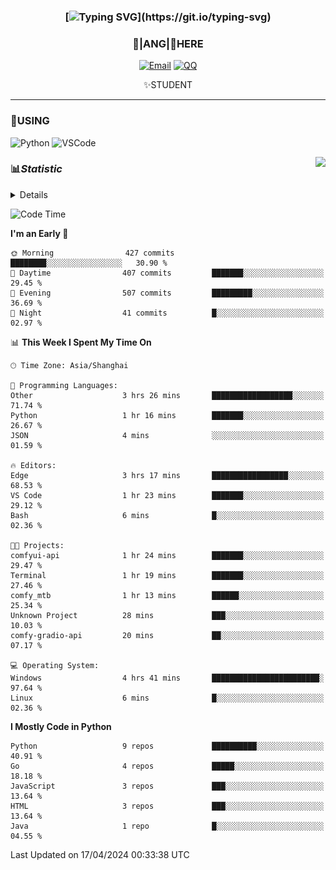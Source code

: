 <div align="center">


### [![Typing SVG](https://readme-typing-svg.herokuapp.com?size=25&duration=2500&color=8C43EA&vCenter=true&width=200&height=40&lines=%F0%9F%8C%B1ANGJustinl%F0%9F%8C%B1+!)](https://git.io/typing-svg)


### 🥛|**ANG**|🥛HERE



[![Email](https://img.shields.io/badge/Email-ANGJustin@163.com-6A5ACD?style=flat-square&logoColor=fff)](mailto:ANGJustinl@163.com)
[![QQ](https://img.shields.io/badge/QQ-77139032-98FB98?style=flat-square&logoColor=fff)](https://qm.qq.com/cgi-bin/qm/qr?k=mcs-cON_aPNfc3hO8-H7lWJHDX-5nKr7&noverify=0)




✨STUDENT 

</div>

---

### 🎨USING

![Python](https://img.shields.io/badge/-Python-blue?style=flat-square&logo=Python&logoColor=fff)
![VSCode](https://img.shields.io/badge/-VSCode-blue?style=flat-square&logo=visualstudiocode&logoColor=fff)


<a href="#">
  <img align="right" src="https://github-readme-stats.vercel.app/api?username=ANGJustinl&count_private=true&show_icons=true&hide_border=true&bg_color=15,f2f7fd,E0EAFC" />
</a>




### 📊*Statistic* 

<details>

<p align="center">
   <img src="github-metrics.svg" alt="typing-svg">
</p>

[![Github activity graph](https://github-readme-activity-graph.angforever.top/graph?username=ANGJustinl&theme=dracula)](https://github.com/ANGJustinl/ANGJustinl)

</details>

<!--START_SECTION:waka-->
![Code Time](http://img.shields.io/badge/Code%20Time-27%20hrs%2050%20mins-blue)

**I'm an Early 🐤** 

```text
🌞 Morning                427 commits         ████████░░░░░░░░░░░░░░░░░   30.90 % 
🌆 Daytime                407 commits         ███████░░░░░░░░░░░░░░░░░░   29.45 % 
🌃 Evening                507 commits         █████████░░░░░░░░░░░░░░░░   36.69 % 
🌙 Night                  41 commits          █░░░░░░░░░░░░░░░░░░░░░░░░   02.97 % 
```


📊 **This Week I Spent My Time On** 

```text
🕑︎ Time Zone: Asia/Shanghai

💬 Programming Languages: 
Other                    3 hrs 26 mins       ██████████████████░░░░░░░   71.74 % 
Python                   1 hr 16 mins        ███████░░░░░░░░░░░░░░░░░░   26.67 % 
JSON                     4 mins              ░░░░░░░░░░░░░░░░░░░░░░░░░   01.59 % 

🔥 Editors: 
Edge                     3 hrs 17 mins       █████████████████░░░░░░░░   68.53 % 
VS Code                  1 hr 23 mins        ███████░░░░░░░░░░░░░░░░░░   29.12 % 
Bash                     6 mins              █░░░░░░░░░░░░░░░░░░░░░░░░   02.36 % 

🐱‍💻 Projects: 
comfyui-api              1 hr 24 mins        ███████░░░░░░░░░░░░░░░░░░   29.47 % 
Terminal                 1 hr 19 mins        ███████░░░░░░░░░░░░░░░░░░   27.46 % 
comfy_mtb                1 hr 13 mins        ██████░░░░░░░░░░░░░░░░░░░   25.34 % 
Unknown Project          28 mins             ███░░░░░░░░░░░░░░░░░░░░░░   10.03 % 
comfy-gradio-api         20 mins             ██░░░░░░░░░░░░░░░░░░░░░░░   07.17 % 

💻 Operating System: 
Windows                  4 hrs 41 mins       ████████████████████████░   97.64 % 
Linux                    6 mins              █░░░░░░░░░░░░░░░░░░░░░░░░   02.36 % 
```

**I Mostly Code in Python** 

```text
Python                   9 repos             ██████████░░░░░░░░░░░░░░░   40.91 % 
Go                       4 repos             █████░░░░░░░░░░░░░░░░░░░░   18.18 % 
JavaScript               3 repos             ███░░░░░░░░░░░░░░░░░░░░░░   13.64 % 
HTML                     3 repos             ███░░░░░░░░░░░░░░░░░░░░░░   13.64 % 
Java                     1 repo              █░░░░░░░░░░░░░░░░░░░░░░░░   04.55 % 
```




 Last Updated on 17/04/2024 00:33:38 UTC
<!--END_SECTION:waka-->
